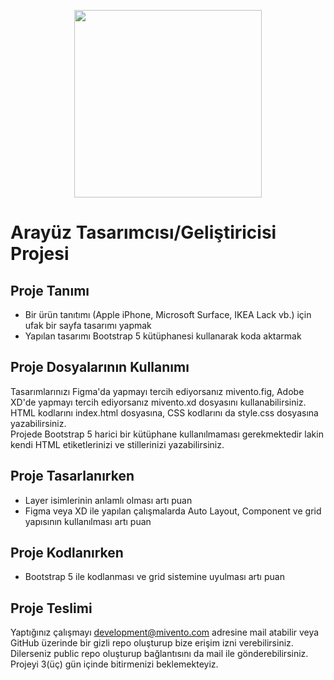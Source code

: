 <p align="center"><img src="https://mivento.com/assets/img/logo.png" width="300"></p>

# Arayüz Tasarımcısı/Geliştiricisi Projesi

## Proje Tanımı

* Bir ürün tanıtımı (Apple iPhone, Microsoft Surface, IKEA Lack vb.) için ufak bir sayfa tasarımı yapmak
* Yapılan tasarımı Bootstrap 5 kütüphanesi kullanarak koda aktarmak

## Proje Dosyalarının Kullanımı

Tasarımlarınızı Figma'da yapmayı tercih ediyorsanız mivento.fig, Adobe XD'de yapmayı tercih ediyorsanız mivento.xd dosyasını kullanabilirsiniz.
HTML kodlarını index.html dosyasına, CSS kodlarını da style.css dosyasına yazabilirsiniz.\
Projede Bootstrap 5 harici bir kütüphane kullanılmaması gerekmektedir lakin kendi HTML etiketlerinizi ve stillerinizi yazabilirsiniz.

## Proje Tasarlanırken

* Layer isimlerinin anlamlı olması artı puan
* Figma veya XD ile yapılan çalışmalarda Auto Layout, Component ve grid yapısının kullanılması artı puan

## Proje Kodlanırken

* Bootstrap 5 ile kodlanması ve grid sistemine uyulması artı puan

## Proje Teslimi

Yaptığınız çalışmayı development@mivento.com adresine mail atabilir veya GitHub üzerinde bir gizli repo oluşturup bize erişim izni verebilirsiniz. Dilerseniz public repo oluşturup bağlantısını da mail ile gönderebilirsiniz. Projeyi 3(üç) gün içinde bitirmenizi beklemekteyiz.
